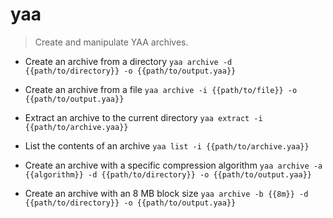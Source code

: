# yaa
> Create and manipulate YAA archives.

- Create an archive from a directory
`yaa archive -d {{path/to/directory}} -o {{path/to/output.yaa}}`

- Create an archive from a file
`yaa archive -i {{path/to/file}} -o {{path/to/output.yaa}}`

- Extract an archive to the current directory
`yaa extract -i {{path/to/archive.yaa}}`

- List the contents of an archive
`yaa list -i {{path/to/archive.yaa}}`

- Create an archive with a specific compression algorithm
`yaa archive -a {{algorithm}} -d {{path/to/directory}} -o {{path/to/output.yaa}}`

- Create an archive with an 8 MB block size
`yaa archive -b {{8m}} -d {{path/to/directory}} -o {{path/to/output.yaa}}`
